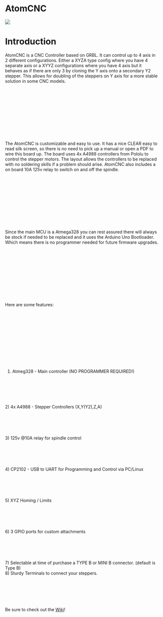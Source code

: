 <h1> AtomCNC</h1>
<img src='http://atomsofttech.com/AtomWiki/images/thumb/c/cc/Layout.png/500px-Layout.png'>

<h1>Introduction</h1>

AtomCNC is a CNC Controller based on GRBL. It can control up to 4 axis in 2 different configurations. Either a XYZA type config where you have 4 separate axis or a XYYZ configurations where you have 4 axis but it behaves as if there are only 3 by cloning the Y axis onto a secondary Y2 stepper. This allows for doubling of the steppers on Y axis for a more stable solution in some CNC models.<br>
<br>
<BR><br>
<br>
<br>
<br>
<br>
<BR><br>
<br>
<br>
The AtomCNC is customizable and easy to use. It has a nice CLEAR easy to read silk screen, so there is no need to pick up a manual or open a PDF to wire this board up. The board uses 4x A4988 controllers from Pololu to control the stepper motors. The layout allows the controllers to be replaced with no soldering skills if a problem should arise. AtomCNC also includes a on board 10A 125v relay to switch on and off the spindle.<br>
<br>
<BR><br>
<br>
<br>
<br>
<br>
<BR><br>
<br>
<br>
Since the main MCU is a Atmega328 you can rest assured there will always be stock if needed to be replaced and it uses the Arduino Uno Bootloader. Which means there is no programmer needed for future firmware upgrades.<br>
<br>
<BR><br>
<br>
<br>
<br>
<br>
<BR><br>
<br>
<br>
Here are some features:<br>
<br>
<BR><br>
<br>
<br>
<br>
<br>
<BR><br>
<br>
<br>
1) Atmeg328 - Main controller (NO PROGRAMMER REQUIRED!)<br>
<br>
<BR><br>
<br>
<br>
2) 4x A4988 - Stepper Controllers (X,Y(Y2),Z,A)<br>
<br>
<BR><br>
<br>
<br>
3) 125v @10A relay for spindle control<br>
<br>
<BR><br>
<br>
<br>
4) CP2102 - USB to UART for Programming and Control via PC/Linux<br>
<br>
<BR><br>
<br>
<br>
5) XYZ Homing / Limits<br>
<br>
<BR><br>
<br>
<br>
6) 3 GPIO ports for custom attachments<br>
<br>
<BR><br>
<br>
<br>
7) Selectable at time of purchase a TYPE B or MINI B connector. (default is Type B)<br>
8) Sturdy Terminals to connect your steppers.<br>
<br>
<BR><br>
<br>
<br>
<br>
Be sure to check out the <a href='https://code.google.com/p/atomcnc/w/list'>Wiki</a>!